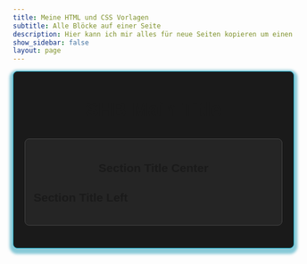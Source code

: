 ```yaml
---
title: Meine HTML und CSS Vorlagen
subtitle: Alle Blöcke auf einer Seite
description: Hier kann ich mir alles für neue Seiten kopieren um einen Standard zu halten
show_sidebar: false
layout: page
---
```


<div class="shb-main-container">
<style>
    .shb-main-container {
        max-width: 100%;
        margin: auto;
        padding: 20px;
        background-color: #1a1a1a;
        font-family: Arial, sans-serif;
        line-height: 1.6;
        border: 1px solid #1598b3;
        border-radius: 8px;
        box-shadow: 0 4px 4px 6px #1598b380;
    }
</style>

<h1 class="shb-main-title">SHB Main Title</h1>
<style>
    .shb-main-title, .shb-main-title h1 {
        text-align: center;
        font-weight: bold;
        margin-top: 20px;
        font-size: 2.5em
    }
</style>

<div class="content-section">
<style>
    .content-section {
        margin-bottom: 20px;
        padding: 15px;
        background-color: #252525;
        border: 1px solid #444;
        border-radius: 8px;
    }
</style>

<h2 class="shb-section-title-center">Section Title Center</h2>
<style>
    .shb-section-title-center, .shb-section-title-center h2 {
        text-align: center;
        font-weight: bold;
        margin-top: 20px;
    }
</style>

<h2 class="shb-section-title-left">Section Title Left</h2>
<style>
    .shb-section-title-left, .shb-section-title-left h2 {
        font-weight: bold;
        margin-top: 20px;
    }
</style>





</div>
</div>